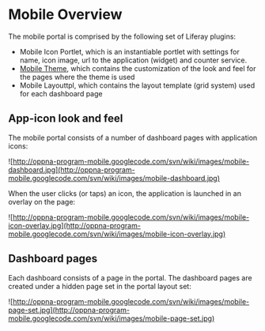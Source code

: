 # Mobile Overview #
The mobile portal is comprised by the following set of Liferay plugins:

  * Mobile Icon Portlet, which is an instantiable portlet with settings for name, icon image, url to the application (widget) and counter service.
  * [Mobile Theme](MobileThemeOverview.md), which contains the customization of the look and feel for the pages where the theme is used
  * Mobile Layouttpl, which contains the layout template (grid system) used for each dashboard page

## App-icon look and feel ##

The mobile portal consists of a number of dashboard pages with application icons:

![http://oppna-program-mobile.googlecode.com/svn/wiki/images/mobile-dashboard.jpg](http://oppna-program-mobile.googlecode.com/svn/wiki/images/mobile-dashboard.jpg)

When the user clicks (or taps) an icon, the application is launched in an overlay on the page:

![http://oppna-program-mobile.googlecode.com/svn/wiki/images/mobile-icon-overlay.jpg](http://oppna-program-mobile.googlecode.com/svn/wiki/images/mobile-icon-overlay.jpg)

## Dashboard pages ##

Each dashboard consists of a page in the portal. The dashboard pages are created under a hidden page set in the portal layout set:

![http://oppna-program-mobile.googlecode.com/svn/wiki/images/mobile-page-set.jpg](http://oppna-program-mobile.googlecode.com/svn/wiki/images/mobile-page-set.jpg)
